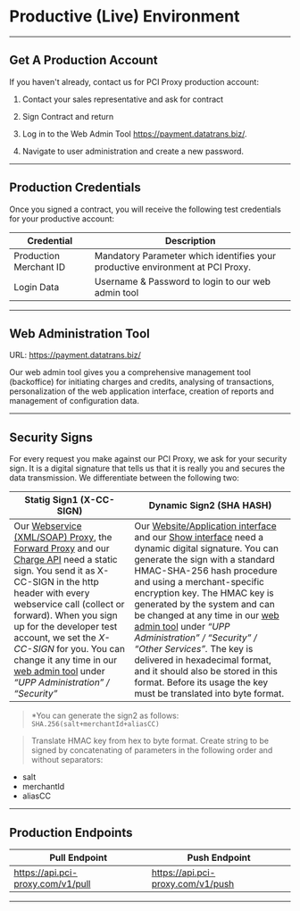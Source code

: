 #  Productive (Live) Environment




---


## Get A Production Account

If you haven't already, contact us for PCI Proxy production account:

1.	Contact your sales representative and ask for contract

2.	Sign Contract and return 

3.	Log in to the Web Admin Tool https://payment.datatrans.biz/.

4.	Navigate to user administration and create a new password. 


 ---

 
## Production Credentials

Once you signed a contract, you will receive the following test credentials for your productive account:

| Credential | Description |
| -- | -- |
| Production Merchant ID | Mandatory Parameter which identifies your productive environment at PCI Proxy. |
| Login Data | Username & Password to login to our web admin tool |

 ---

## Web Administration Tool
URL: https://payment.datatrans.biz/


Our web admin tool gives you a comprehensive management tool (backoffice) for initiating charges and credits, analysing of transactions, personalization of the web application interface, creation of reports and management of configuration data.


 ---

## Security Signs

For every request you make against our PCI Proxy, we ask for your security sign. It is a digital signature that tells us that it is really you and secures the data transmission. We differentiate between the following two:

|Statig Sign1 (X-CC-SIGN)| Dynamic Sign2 (SHA HASH)   |
|---|---|
|Our [Webservice (XML/SOAP) Proxy](https://docs.pci-proxy.com/webservice.html), the [Forward Proxy](https://docs.pci-proxy.com/forward.html) and our [Charge API](https://docs.pci-proxy.com/charge.html) need a static sign. You send it as X-CC-SIGN in the http header with every webservice call (collect or forward). When you sign up for the developer test account, we set the  *X-CC-SIGN* for you. You can change it any time in our [web admin tool](http://pilot.datatrans.biz) under *“UPP Administration” / “Security”*|Our [Website/Application interface](https://docs.pci-proxy.com/website-application.html) and our [Show interface](https://docs.pci-proxy.com/show.html) need a dynamic digital signature. You can generate the sign with a standard HMAC-SHA-256 hash procedure and using a merchant-specific encryption key. The HMAC key is generated by the system and can be changed at any time in our [web admin tool](http://pilot.datatrans.biz) under *“UPP Administration” / “Security” / “Other Services”.* The key is delivered in hexadecimal format, and it should also be stored in this format. Before its usage the key must be translated into byte format.|


> *You can generate the sign2 as follows: `SHA.256(salt+merchantId+aliasCC)`

> Translate HMAC key from hex to byte format. Create string to be signed by concatenating of parameters in the following order and without separators:
- salt
- merchantId
- aliasCC

 ---

## Production Endpoints


|Pull Endpoint | Push Endpoint |
|---|---|
| https://api.pci-proxy.com/v1/pull | https://api.pci-proxy.com/v1/push |



 ---




